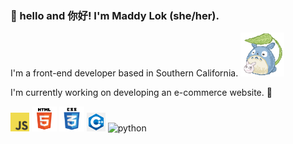 ### :bamboo: hello and 你好! I'm Maddy Lok (she/her).

I'm a front-end developer based in Southern California. <img height = "70" src="https://github.com/maddylok/maddylok/blob/0a4b9a50c973d1c9f1dc691a6f05b4a4c18a998f/totoro.gif">

I'm currently working on developing an e-commerce website. :seedling:

<img height = "30" alt = "javascript" src = "https://github.com/maddylok/maddylok/blob/0cf89e4d8674171a147f37143fa7acdeb1653a81/github_images/JavaScript-logo.png">
<img height = "40" alt = "html" src = "https://github.com/maddylok/maddylok/blob/0cf89e4d8674171a147f37143fa7acdeb1653a81/github_images/html.png"> 
<img height = "40" alt = "css" src = "https://github.com/maddylok/maddylok/blob/0cf89e4d8674171a147f37143fa7acdeb1653a81/github_images/css.png">
<img height = "30" alt = "cpp" src = "https://github.com/maddylok/maddylok/blob/0cf89e4d8674171a147f37143fa7acdeb1653a81/github_images/cpp.png">
<img height = "30" alt = "python" src = 

